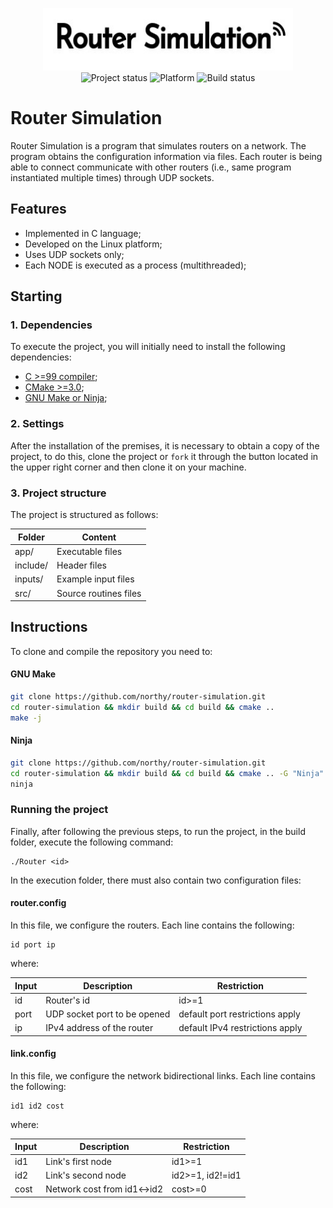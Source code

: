<p align="center">
    <img width="400" height="100" src="logo.jpg" title="Project Logo"><br />
    <img src="https://img.shields.io/maintenance/yes/2021?style=for-the-badge" title="Project status">
    <img src="https://img.shields.io/badge/platform-linux-lightgray?style=for-the-badge" title="Platform">
    <img src="https://img.shields.io/github/workflow/status/northy/router-simulation/Compile%20the%20project?style=for-the-badge" title="Build status">
</p>

# Router Simulation

Router Simulation is a program that simulates routers on a network. The program obtains the configuration information via files. Each router is being able to connect
communicate with other routers (i.e., same program instantiated multiple times)
through UDP sockets.

## Features

* Implemented in C language;
* Developed on the Linux platform;
* Uses UDP sockets only;
* Each NODE is executed as a process (multithreaded);

## Starting

### 1. Dependencies

To execute the project, you will initially need to install the following dependencies:

- [C >=99 compiler](https://gcc.gnu.org/);
- [CMake >=3.0](https://cmake.org/);
- [GNU Make or Ninja](https://www.gnu.org/software/make/);

### 2. Settings

After the installation of the premises, it is necessary to obtain a copy of the project, to do this, clone the project or `fork` it through the button located in the upper right corner and then clone it on your machine.

### 3. Project structure

The project is structured as follows:

| Folder   | Content               |
|----------|-----------------------|
| app/     | Executable files      |
| include/ | Header files          |
| inputs/  | Example input files   |
| src/     | Source routines files |

## Instructions

To clone and compile the repository you need to:

#### GNU Make

```sh
git clone https://github.com/northy/router-simulation.git
cd router-simulation && mkdir build && cd build && cmake ..
make -j
```

#### Ninja

```sh
git clone https://github.com/northy/router-simulation.git
cd router-simulation && mkdir build && cd build && cmake .. -G "Ninja"
ninja
```

### Running the project

Finally, after following the previous steps, to run the project, in the build folder, execute the following command:

```
./Router <id>
```

In the execution folder, there must also contain two configuration files:

#### router.config

In this file, we configure the routers. Each line contains the following:

```
id port ip
```

where:

| Input | Description                  | Restriction                     |
|-------|------------------------------|---------------------------------|
| id    | Router's id                  | id>=1                           |
| port  | UDP socket port to be opened | default port restrictions apply |
| ip    | IPv4 address of the router   | default IPv4 restrictions apply |

#### link.config

In this file, we configure the network bidirectional links. Each line contains the following:

```
id1 id2 cost
```

where:

| Input | Description                 | Restriction          |
|-------|-----------------------------|----------------------|
| id1   | Link's first node           | id1>=1               |
| id2   | Link's second node          | id2>=1, id2!=id1 |
| cost  | Network cost from id1<->id2 | cost>=0              |
